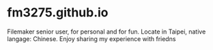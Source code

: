 # fm3275.github.io
Filemaker senior user, for personal and for fun.
Locate in Taipei, native langage: Chinese.
Enjoy sharing my experience with friedns
